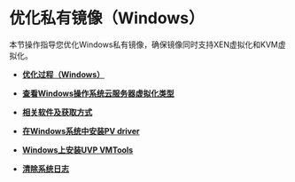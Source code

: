# 优化私有镜像（Windows）<a name="ZH-CN_TOPIC_0130878748"></a>

本节操作指导您优化Windows私有镜像，确保镜像同时支持XEN虚拟化和KVM虚拟化。

-   **[优化过程（Windows）](优化过程（Windows）.md)**  

-   **[查看Windows操作系统云服务器虚拟化类型](查看Windows操作系统云服务器虚拟化类型.md)**  

-   **[相关软件及获取方式](相关软件及获取方式.md)**  

-   **[在Windows系统中安装PV driver](在Windows系统中安装PV-driver.md)**  

-   **[Windows上安装UVP VMTools](Windows上安装UVP-VMTools.md)**  

-   **[清除系统日志](清除系统日志.md)**  


